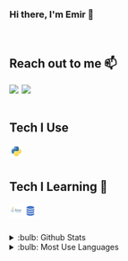 ### Hi there, I'm Emir 👋

<br />

## Reach out to me 📫


[<img width="22" src="https://unpkg.com/simple-icons@v5/icons/linkedin.svg" align="left" />][linkedin]
[<img width="22" src="https://unpkg.com/simple-icons@v5/icons/instagram.svg" align="left" />][instagram]

[linkedin]: https://www.linkedin.com/in/emir-%C3%B6zcan-1a0a371b5/  
[instagram]: https://www.instagram.com/emirozcann

<br />
<br />

## Tech I Use

<img align="left" src="https://raw.githubusercontent.com/github/explore/80688e429a7d4ef2fca1e82350fe8e3517d3494d/topics/python/python.png" width="25" height="25"/>

<br />
<br />

## Tech I Learning 👀

<img align="left" src="https://raw.githubusercontent.com/github/explore/80688e429a7d4ef2fca1e82350fe8e3517d3494d/topics/java/java.png" width="25" height="25"/>
<img align="left" src="https://raw.githubusercontent.com/github/explore/80688e429a7d4ef2fca1e82350fe8e3517d3494d/topics/sql/sql.png" width="25" height="25"/>


<br />
<br />
<br />

<details>
<summary>:bulb: Github Stats</summary>
<img src="https://github-readme-stats.vercel.app/api?username=emirozcan&theme=dark">
</details>

<details>
<summary>:bulb: Most Use Languages</summary>
<img src="https://github-readme-stats.vercel.app/api/top-langs/?username=emirozcann&layout=compact">
</details>

